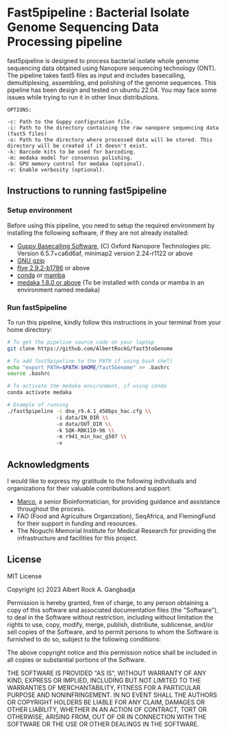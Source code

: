 
# Fast5pipeline : Bacterial Isolate Genome Sequencing Data Processing pipeline

fast5pipeline is designed to process bacterial isolate whole genome sequencing data obtained using Nanopore sequencing technology (ONT). The pipeline takes fast5 files as input and includes basecalling, demultiplexing, assembling, and polishing of the genome sequences. This pipeline has been design and tested on ubuntu 22.04. You may face some issues while trying to run it in other linux distributions.

```
OPTIONS:

-c: Path to the Guppy configuration file.
-i: Path to the directory containing the raw nanopore sequencing data (fast5 files)
-o: Path to the directory where processed data will be stored. This directory will be created if it doesn't exist.
-k: Barcode kits to be used for barcoding.
-m: medaka model for consensus polishing.
-b: GPU memory control for medaka (optional).
-v: Enable verbosity (optional).
```

## Instructions to running fast5pipeline 
### Setup environment
Before using this pipeline, you need to setup the required environment by installing the following software, if they are not already installed:

- [Guppy Basecalling Software](https://community.nanoporetech.com/docs/prepare/library_prep_protocols/Guppy-protocol/v/gpb_2003_v1_revax_14dec2018/linux-guppy), (C) Oxford Nanopore Technologies plc. Version 6.5.7+ca6d6af, minimap2 version 2.24-r1122 or above
- [GNU gzip](https://www.gnu.org/software/gzip/)
- [flye 2.9.2-b1786](https://github.com/fenderglass/Flye) or above
- [conda](https://conda.io/projects/conda/en/latest/user-guide/install/index.html) or [mamba](https://mamba.readthedocs.io/en/latest/mamba-installation.html#mamba-install)
- [medaka 1.8.0 or above](https://anaconda.org/bioconda/medaka) (To be installed with conda or mamba in an environment named medaka)

### Run fast5pipeline

To run this pipeline, kindly follow this instructions in your terminal from your home directory:

```bash
# To get the pipeline source code on your laptop
git clone https://github.com/AlbertRockG/fast5toGenome

# To add fast5pipeline to the PATH if using bash shell
echo "export PATH=$PATH:$HOME/fast5Genome" >> .bashrc
source .bashrc

# To activate the medaka environment, if using conda
conda activate medaka

# Example of running
./fast5pipeline -c dna_r9.4.1_450bps_hac.cfg \\
                -i data/IN_DIR \\
                -o data/OUT_DIR \\
                -k SQK-RBK110-96 \\
                -m r941_min_hac_g507 \\
                -v
```

## Acknowledgments

I would like to express my gratitude to the following individuals and organizations for their valuable contributions and support:

- [Marco](https://github.com/zwets), a senior Bioinformatician, for providing guidance and assistance throughout the process.
- FAO (Food and Agriculture Organization), SeqAfrica, and FlemingFund for their support in funding and resources.
- The Noguchi Memorial Institute for Medical Research for providing the infrastructure and facilities for this project.

## License

MIT License

Copyright (c) 2023 Albert Rock A. Gangbadja

Permission is hereby granted, free of charge, to any person obtaining a copy
of this software and associated documentation files (the "Software"), to deal
in the Software without restriction, including without limitation the rights
to use, copy, modify, merge, publish, distribute, sublicense, and/or sell
copies of the Software, and to permit persons to whom the Software is
furnished to do so, subject to the following conditions:

The above copyright notice and this permission notice shall be included in all
copies or substantial portions of the Software.

THE SOFTWARE IS PROVIDED "AS IS", WITHOUT WARRANTY OF ANY KIND, EXPRESS OR
IMPLIED, INCLUDING BUT NOT LIMITED TO THE WARRANTIES OF MERCHANTABILITY,
FITNESS FOR A PARTICULAR PURPOSE AND NONINFRINGEMENT. IN NO EVENT SHALL THE
AUTHORS OR COPYRIGHT HOLDERS BE LIABLE FOR ANY CLAIM, DAMAGES OR OTHER
LIABILITY, WHETHER IN AN ACTION OF CONTRACT, TORT OR OTHERWISE, ARISING FROM,
OUT OF OR IN CONNECTION WITH THE SOFTWARE OR THE USE OR OTHER DEALINGS IN THE
SOFTWARE.
